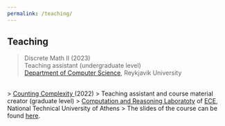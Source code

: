 ```yaml
---
permalink: /teaching/
---
```

## Teaching

> Discrete Math II (2023)  
> Teaching assistant (undergraduate level)  
> <A href="https://en.ru.is/st/dcs/">Department of Computer Science</A>, Reykjavik University  

<br>
> <A href="https://courses.corelab.ntua.gr/course/view.php?id=83">Counting Complexity </A> (2022) 
> Teaching assistant and course material creator (graduate level) 
> <A href="https://corelab.ntua.gr/">Computation and Reasoning Laboratoty</A> of <A href="https://www.ece.ntua.gr/en">ECE</A>, National Technical University of Athens
> The slides of the course can be found <A href="https://corefiles.corelab.ntua.gr/index.php/s/DeIVOO3w78TuL2z">here</A>.



